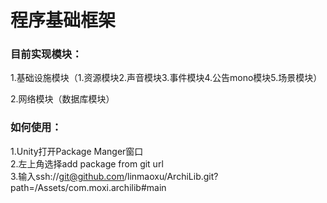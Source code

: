 # 程序基础框架
### 目前实现模块：  
 1.基础设施模块（1.资源模块2.声音模块3.事件模块4.公告mono模块5.场景模块）  
 
 2.网络模块（数据库模块）
### 如何使用：  
1.Unity打开Package Manger窗口  
2.左上角选择add package from git url  
3.输入ssh://git@github.com/linmaoxu/ArchiLib.git?path=/Assets/com.moxi.archilib#main

